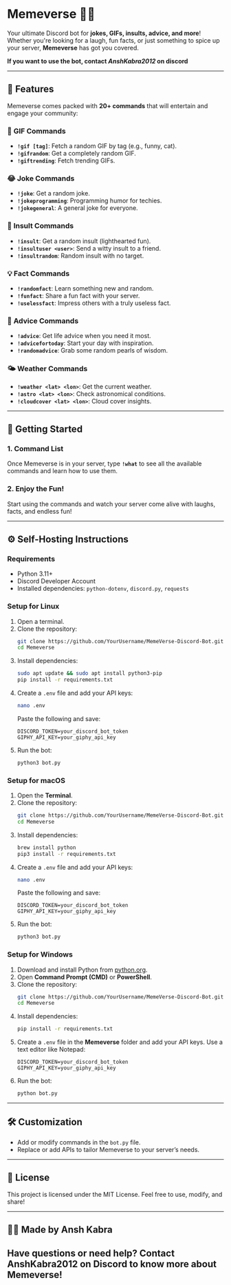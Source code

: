 
# **Memeverse 🤖🎉**  
Your ultimate Discord bot for **jokes, GIFs, insults, advice, and more**! Whether you're looking for a laugh, fun facts, or just something to spice up your server, **Memeverse** has got you covered.  

**If you want to use the bot, contact *AnshKabra2012* on discord**



---
## **🌟 Features**  
Memeverse comes packed with **20+ commands** that will entertain and engage your community:  

### 🎥 **GIF Commands**  
- **`!gif [tag]`**: Fetch a random GIF by tag (e.g., funny, cat).  
- **`!gifrandom`**: Get a completely random GIF.  
- **`!giftrending`**: Fetch trending GIFs.  

### 😂 **Joke Commands**  
- **`!joke`**: Get a random joke.  
- **`!jokeprogramming`**: Programming humor for techies.  
- **`!jokegeneral`**: A general joke for everyone.  

### 🎤 **Insult Commands**  
- **`!insult`**: Get a random insult (lighthearted fun).  
- **`!insultuser <user>`**: Send a witty insult to a friend.  
- **`!insultrandom`**: Random insult with no target.  

### 💡 **Fact Commands**  
- **`!randomfact`**: Learn something new and random.  
- **`!funfact`**: Share a fun fact with your server.  
- **`!uselessfact`**: Impress others with a truly useless fact.  

### 🧠 **Advice Commands**  
- **`!advice`**: Get life advice when you need it most.  
- **`!advicefortoday`**: Start your day with inspiration.  
- **`!randomadvice`**: Grab some random pearls of wisdom.  

### 🌤️ **Weather Commands**  
- **`!weather <lat> <lon>`**: Get the current weather.  
- **`!astro <lat> <lon>`**: Check astronomical conditions.  
- **`!cloudcover <lat> <lon>`**: Cloud cover insights.  

---

## **🚀 Getting Started**  

### **1. Command List**  
Once Memeverse is in your server, type **`!what`** to see all the available commands and learn how to use them.  

### **2. Enjoy the Fun!**  
Start using the commands and watch your server come alive with laughs, facts, and endless fun!  

---

## **⚙️ Self-Hosting Instructions**  

### **Requirements**  
- Python 3.11+  
- Discord Developer Account  
- Installed dependencies: `python-dotenv`, `discord.py`, `requests`  

### **Setup for Linux**  
1. Open a terminal.  
2. Clone the repository:  
   ```bash
   git clone https://github.com/YourUsername/MemeVerse-Discord-Bot.git
   cd Memeverse
   ```
3. Install dependencies:  
   ```bash
   sudo apt update && sudo apt install python3-pip
   pip install -r requirements.txt
   ```
4. Create a `.env` file and add your API keys:  
   ```bash
   nano .env
   ```
   Paste the following and save:
   ```
   DISCORD_TOKEN=your_discord_bot_token
   GIPHY_API_KEY=your_giphy_api_key
   ```
5. Run the bot:  
   ```bash
   python3 bot.py
   ```

### **Setup for macOS**  
1. Open the **Terminal**.  
2. Clone the repository:  
   ```bash
   git clone https://github.com/YourUsername/MemeVerse-Discord-Bot.git
   cd Memeverse
   ```
3. Install dependencies:  
   ```bash
   brew install python
   pip3 install -r requirements.txt
   ```
4. Create a `.env` file and add your API keys:  
   ```bash
   nano .env
   ```
   Paste the following and save:
   ```
   DISCORD_TOKEN=your_discord_bot_token
   GIPHY_API_KEY=your_giphy_api_key
   ```
5. Run the bot:  
   ```bash
   python3 bot.py
   ```

### **Setup for Windows**  
1. Download and install Python from [python.org](https://www.python.org/).  
2. Open **Command Prompt (CMD)** or **PowerShell**.  
3. Clone the repository:  
   ```bash
   git clone https://github.com/YourUsername/MemeVerse-Discord-Bot.git
   cd Memeverse
   ```
4. Install dependencies:  
   ```bash
   pip install -r requirements.txt
   ```
5. Create a `.env` file in the **Memeverse** folder and add your API keys. Use a text editor like Notepad:  
   ```
   DISCORD_TOKEN=your_discord_bot_token
   GIPHY_API_KEY=your_giphy_api_key
   ```
6. Run the bot:  
   ```bash
   python bot.py
   ```

---

## **🛠️ Customization**  

- Add or modify commands in the `bot.py` file.  
- Replace or add APIs to tailor Memeverse to your server’s needs.  

---

## **📖 License**  
This project is licensed under the MIT License. Feel free to use, modify, and share!  

---

## **👨‍💻 Made by Ansh Kabra**  
Have questions or need help? Contact **AnshKabra2012** on Discord to know more about Memeverse!  
--- 
